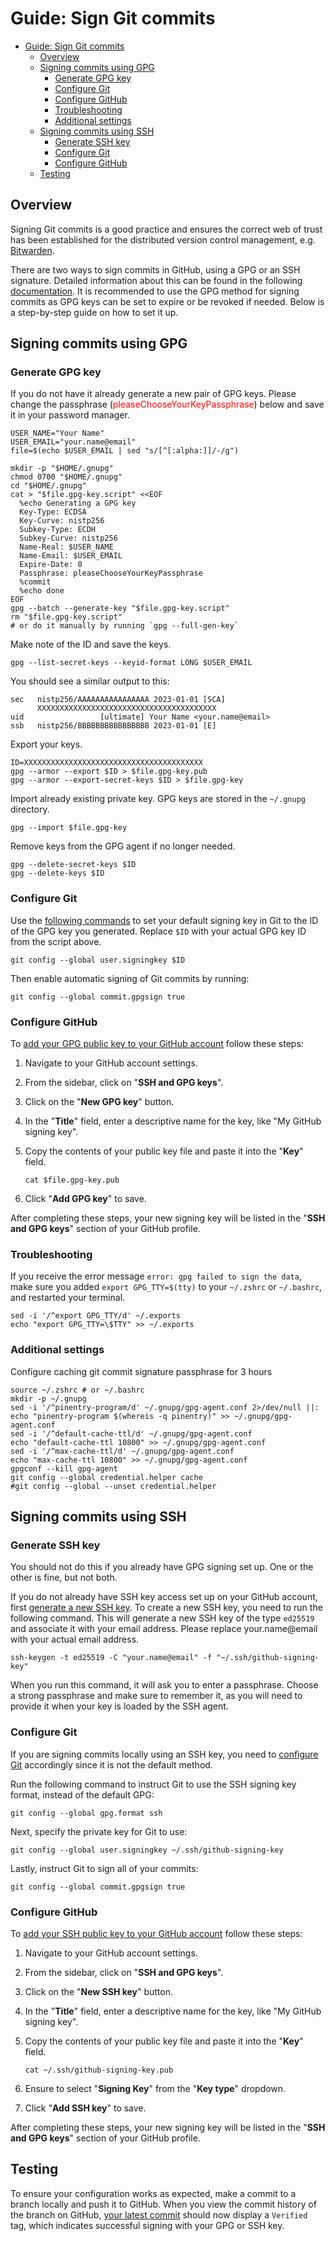 # Guide: Sign Git commits

- [Guide: Sign Git commits](#guide-sign-git-commits)
  - [Overview](#overview)
  - [Signing commits using GPG](#signing-commits-using-gpg)
    - [Generate GPG key](#generate-gpg-key)
    - [Configure Git](#configure-git)
    - [Configure GitHub](#configure-github)
    - [Troubleshooting](#troubleshooting)
    - [Additional settings](#additional-settings)
  - [Signing commits using SSH](#signing-commits-using-ssh)
    - [Generate SSH key](#generate-ssh-key)
    - [Configure Git](#configure-git-1)
    - [Configure GitHub](#configure-github-1)
  - [Testing](#testing)

## Overview

Signing Git commits is a good practice and ensures the correct web of trust has been established for the distributed version control management, e.g. [Bitwarden](https://bitwarden.com/).

There are two ways to sign commits in GitHub, using a GPG or an SSH signature. Detailed information about this can be found in the following [documentation](https://docs.github.com/en/authentication/managing-commit-signature-verification/about-commit-signature-verification). It is recommended to use the GPG method for signing commits as GPG keys can be set to expire or be revoked if needed. Below is a step-by-step guide on how to set it up.

## Signing commits using GPG

### Generate GPG key

<!-- markdownlint-disable-next-line no-inline-html -->
If you do not have it already generate a new pair of GPG keys. Please change the passphrase (<span style="color:red">pleaseChooseYourKeyPassphrase</span>) below and save it in your password manager.

```shell
USER_NAME="Your Name"
USER_EMAIL="your.name@email"
file=$(echo $USER_EMAIL | sed "s/[^[:alpha:]]/-/g")

mkdir -p "$HOME/.gnupg"
chmod 0700 "$HOME/.gnupg"
cd "$HOME/.gnupg"
cat > "$file.gpg-key.script" <<EOF
  %echo Generating a GPG key
  Key-Type: ECDSA
  Key-Curve: nistp256
  Subkey-Type: ECDH
  Subkey-Curve: nistp256
  Name-Real: $USER_NAME
  Name-Email: $USER_EMAIL
  Expire-Date: 0
  Passphrase: pleaseChooseYourKeyPassphrase
  %commit
  %echo done
EOF
gpg --batch --generate-key "$file.gpg-key.script"
rm "$file.gpg-key.script"
# or do it manually by running `gpg --full-gen-key`
```

Make note of the ID and save the keys.

```shell
gpg --list-secret-keys --keyid-format LONG $USER_EMAIL
```

You should see a similar output to this:

```shell
sec   nistp256/AAAAAAAAAAAAAAAA 2023-01-01 [SCA]
      XXXXXXXXXXXXXXXXXXXXXXXXXXXXXXXXXXXXXXXX
uid                 [ultimate] Your Name <your.name@email>
ssb   nistp256/BBBBBBBBBBBBBBBB 2023-01-01 [E]
```

Export your keys.

```shell
ID=XXXXXXXXXXXXXXXXXXXXXXXXXXXXXXXXXXXXXXXX
gpg --armor --export $ID > $file.gpg-key.pub
gpg --armor --export-secret-keys $ID > $file.gpg-key
```

Import already existing private key. GPG keys are stored in the `~/.gnupg` directory.

```shell
gpg --import $file.gpg-key
```

Remove keys from the GPG agent if no longer needed.

```shell
gpg --delete-secret-keys $ID
gpg --delete-keys $ID
```

### Configure Git

Use the [following commands](https://docs.github.com/en/authentication/managing-commit-signature-verification/telling-git-about-your-signing-key#telling-git-about-your-gpg-key) to set your default signing key in Git to the ID of the GPG key you generated. Replace `$ID` with your actual GPG key ID from the script above.

  ```shell
  git config --global user.signingkey $ID
  ```

Then enable automatic signing of Git commits by running:

```shell
git config --global commit.gpgsign true
```

### Configure GitHub

To [add your GPG public key to your GitHub account](https://docs.github.com/en/authentication/managing-commit-signature-verification/adding-a-gpg-key-to-your-github-account) follow these steps:

1. Navigate to your GitHub account settings.
2. From the sidebar, click on "**SSH and GPG keys**".
3. Click on the "**New GPG key**" button.
4. In the "**Title**" field, enter a descriptive name for the key, like "My GitHub signing key".
5. Copy the contents of your public key file and paste it into the "**Key**" field.

   ```shell
   cat $file.gpg-key.pub
   ```

6. Click "**Add GPG key**" to save.

After completing these steps, your new signing key will be listed in the "**SSH and GPG keys**" section of your GitHub profile.

### Troubleshooting

If you receive the error message `error: gpg failed to sign the data`, make sure you added `export GPG_TTY=$(tty)` to your `~/.zshrc` or `~/.bashrc`, and restarted your terminal.

```shell
sed -i '/^export GPG_TTY/d' ~/.exports
echo "export GPG_TTY=\$TTY" >> ~/.exports
```

### Additional settings

Configure caching git commit signature passphrase for 3 hours

```shell
source ~/.zshrc # or ~/.bashrc
mkdir -p ~/.gnupg
sed -i '/^pinentry-program/d' ~/.gnupg/gpg-agent.conf 2>/dev/null ||:
echo "pinentry-program $(whereis -q pinentry)" >> ~/.gnupg/gpg-agent.conf
sed -i '/^default-cache-ttl/d' ~/.gnupg/gpg-agent.conf
echo "default-cache-ttl 10800" >> ~/.gnupg/gpg-agent.conf
sed -i '/^max-cache-ttl/d' ~/.gnupg/gpg-agent.conf
echo "max-cache-ttl 10800" >> ~/.gnupg/gpg-agent.conf
gpgconf --kill gpg-agent
git config --global credential.helper cache
#git config --global --unset credential.helper
```

## Signing commits using SSH

### Generate SSH key

You should not do this if you already have GPG signing set up. One or the other is fine, but not both.

If you do not already have SSH key access set up on your GitHub account, first [generate a new SSH key](https://docs.github.com/en/authentication/connecting-to-github-with-ssh/generating-a-new-ssh-key-and-adding-it-to-the-ssh-agent). To create a new SSH key, you need to run the following command. This will generate a new SSH key of the type `ed25519` and associate it with your email address. Please replace your.name@email with your actual email address.

```shell
ssh-keygen -t ed25519 -C "your.name@email" -f "~/.ssh/github-signing-key"
```

When you run this command, it will ask you to enter a passphrase. Choose a strong passphrase and make sure to remember it, as you will need to provide it when your key is loaded by the SSH agent.

### Configure Git

If you are signing commits locally using an SSH key, you need to [configure Git](https://docs.github.com/en/authentication/managing-commit-signature-verification/telling-git-about-your-signing-key#telling-git-about-your-ssh-key) accordingly since it is not the default method.

Run the following command to instruct Git to use the SSH signing key format, instead of the default GPG:

```shell
git config --global gpg.format ssh
```

Next, specify the private key for Git to use:

```shell
git config --global user.signingkey ~/.ssh/github-signing-key
```

Lastly, instruct Git to sign all of your commits:

```shell
git config --global commit.gpgsign true
```

### Configure GitHub

To [add your SSH public key to your GitHub account](https://docs.github.com/en/authentication/connecting-to-github-with-ssh/adding-a-new-ssh-key-to-your-github-account) follow these steps:

1. Navigate to your GitHub account settings.
2. From the sidebar, click on "**SSH and GPG keys**".
3. Click on the "**New SSH key**" button.
4. In the "**Title**" field, enter a descriptive name for the key, like "My GitHub signing key".
5. Copy the contents of your public key file and paste it into the "**Key**" field.

   ```shell
   cat ~/.ssh/github-signing-key.pub
   ```

6. Ensure to select "**Signing Key**" from the "**Key type**" dropdown.
7. Click "**Add SSH key**" to save.

After completing these steps, your new signing key will be listed in the "**SSH and GPG keys**" section of your GitHub profile.

## Testing

To ensure your configuration works as expected, make a commit to a branch locally and push it to GitHub. When you view the commit history of the branch on GitHub, [your latest commit](https://docs.github.com/en/authentication/managing-commit-signature-verification/about-commit-signature-verification#about-commit-signature-verification) should now display a `Verified` tag, which indicates successful signing with your GPG or SSH key.
